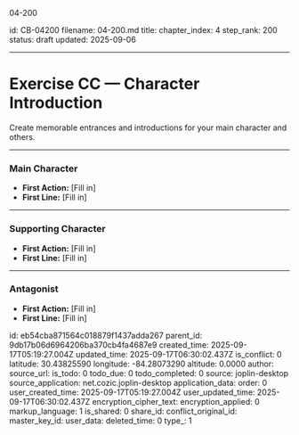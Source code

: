 04-200

id: CB-04200
filename: 04-200.md
title: 
chapter_index: 4
step_rank: 200
status: draft
updated: 2025-09-06

---

# Exercise CC — Character Introduction

Create memorable entrances and introductions for your main character and others.

---

### **Main Character**
- **First Action:** [Fill in]  
- **First Line:** [Fill in]  

---

### **Supporting Character**
- **First Action:** [Fill in]  
- **First Line:** [Fill in]  

---

### **Antagonist**
- **First Action:** [Fill in]  
- **First Line:** [Fill in]  


id: eb54cba871564c018879f1437adda267
parent_id: 9db17b06d6964206ba370cb4fa4687e9
created_time: 2025-09-17T05:19:27.004Z
updated_time: 2025-09-17T06:30:02.437Z
is_conflict: 0
latitude: 30.43825590
longitude: -84.28073290
altitude: 0.0000
author: 
source_url: 
is_todo: 0
todo_due: 0
todo_completed: 0
source: joplin-desktop
source_application: net.cozic.joplin-desktop
application_data: 
order: 0
user_created_time: 2025-09-17T05:19:27.004Z
user_updated_time: 2025-09-17T06:30:02.437Z
encryption_cipher_text: 
encryption_applied: 0
markup_language: 1
is_shared: 0
share_id: 
conflict_original_id: 
master_key_id: 
user_data: 
deleted_time: 0
type_: 1